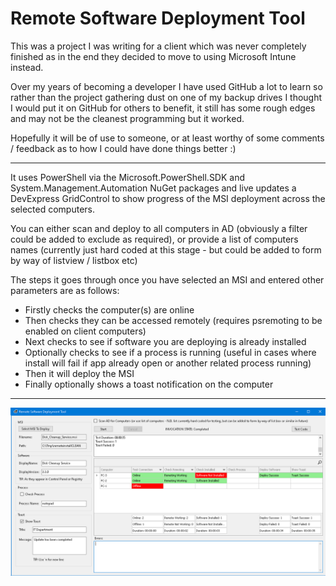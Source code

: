 # Remote Software Deployment Tool

This was a project I was writing for a client which was never completely finished as in the end they decided to move to using Microsoft Intune instead.

Over my years of becoming a developer I have used GitHub a lot to learn so rather than the project gathering dust on one of my backup drives I thought I would put it on GitHub for others to benefit, it still has some rough edges and may not be the cleanest programming but it worked.

Hopefully it will be of use to someone, or at least worthy of some comments / feedback as to how I could have done things better :)

***


It uses PowerShell via the Microsoft.PowerShell.SDK and System.Management.Automation NuGet packages and live updates a DevExpress GridControl to show progress of the MSI deployment across the selected computers.

You can either scan and deploy to all computers in AD (obviously a filter could be added to exclude as required), or provide a list of computers names (currently just hard coded at this stage - but could be added to form by way of listview / listbox etc)

The steps it goes through once you have selected an MSI and entered other parameters are as follows:


* Firstly checks the computer(s) are online
* Then checks they can be accessed remotely (requires psremoting to be enabled on client computers)
* Next checks to see if software you are deploying is already installed
* Optionally checks to see if a process is running (useful in cases where install will fail if app already open or another related process running)
* Then it will deploy the MSI
* Finally optionally shows a toast notification on the computer

***

![Screenshot](https://github.com/PCAssistSoftware/RSDT/blob/master/screenshot.png)


